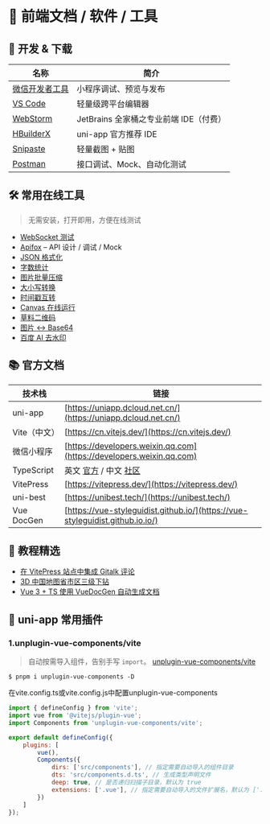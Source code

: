 # :cactus: 前端文档 / 软件 / 工具

## :monorail: 开发 & 下载

| 名称                                                                                 | 简介                         |
|------------------------------------------------------------------------------------|----------------------------|
| [微信开发者工具](https://developers.weixin.qq.com/miniprogram/dev/devtools/download.html) | 小程序调试、预览与发布                |
| [VS Code](https://code.visualstudio.com/Download)                                  | 轻量级跨平台编辑器                  |
| [WebStorm](https://www.jetbrains.com/webstorm/)                                    | JetBrains 全家桶之专业前端 IDE（付费） |
| [HBuilderX](https://www.dcloud.io/hbuilderx.html)                                  | uni-app 官方推荐 IDE           |
| [Snipaste](https://zh.snipaste.com/)                                               | 轻量截图 + 贴图                  |
| [Postman](https://www.postman.com/downloads/)                                      | 接口调试、Mock、自动化测试            |

## :hammer_and_wrench: 常用在线工具

> 无需安装，打开即用，方便在线测试

- [WebSocket 测试](http://www.websocket-test.com/)
- [Apifox](https://app.apifox.com/) – API 设计 / 调试 / Mock
- [JSON 格式化](https://www.json.cn/)
- [字数统计](https://tools.manmankan.com/zishutongji/)
- [图片批量压缩](https://yasuo.xunjiepdf.com/img/)
- [大小写转换](https://app.xunjiepdf.com/yinwen)
- [时间戳互转](http://shijianchuo.wiicha.com/)
- [Canvas 在线运行](https://www.runoob.com/try/try.php?filename=tryhtml5_canvas_quadraticcurveto)
- [草料二维码](https://cli.im/)
- [图片 ↔ Base64](https://www.67tool.com/images/convert/base64)
- [百度 AI 去水印](https://image.baidu.com/search/index?tn=baiduimage&word=百度AI图片助手)

## :books: 官方文档

| 技术栈        | 链接                                                                            |
|------------|-------------------------------------------------------------------------------|
| uni-app    | [https://uniapp.dcloud.net.cn/](https://uniapp.dcloud.net.cn/)                |
| Vite（中文）   | [https://cn.vitejs.dev/](https://cn.vitejs.dev/)                              |
| 微信小程序      | [https://developers.weixin.qq.com](https://developers.weixin.qq.com)          |
| TypeScript | 英文 [官方](https://www.typescriptlang.org/) / 中文 [社区](https://www.tsplain.cn/)   |
| VitePress  | [https://vitepress.dev/](https://vitepress.dev/)                              |
| uni-best   | [https://unibest.tech/](https://unibest.tech/)                                |
| Vue DocGen | [https://vue-styleguidist.github.io/](https://vue-styleguidist.github.io.io/) |

## :jigsaw: 教程精选

- [在 VitePress 站点中集成 Gitalk 评论](https://cloud.tencent.com/developer/article/2453691)
- [3D 中国地图省市区三级下钻](https://juejin.cn/post/7365831792428875813)
- [Vue 3 + TS 使用 VueDocGen 自动生成文档](https://blog.csdn.net/billku/article/details/149056009)

## :rocket: uni-app 常用插件

### 1.unplugin-vue-components/vite
> 自动按需导入组件，告别手写 `import`。
[unplugin-vue-components/vite]("https://npmmirror.com/package/unplugin-vue-components/vite")

```shell
$ pnpm i unplugin-vue-components -D
```

在vite.config.ts或vite.config.js中配置unplugin-vue-components
```js
import { defineConfig } from 'vite';
import vue from '@vitejs/plugin-vue';
import Components from 'unplugin-vue-components/vite';

export default defineConfig({
    plugins: [
        vue(),
        Components({
            dirs: ['src/components'], // 指定需要自动导入的组件目录
            dts: 'src/components.d.ts', // 生成类型声明文件
            deep: true, // 是否递归扫描子目录，默认为 true
            extensions: ['.vue'], // 指定需要自动导入的文件扩展名，默认为 ['.vue']
        })
    ]
});
```